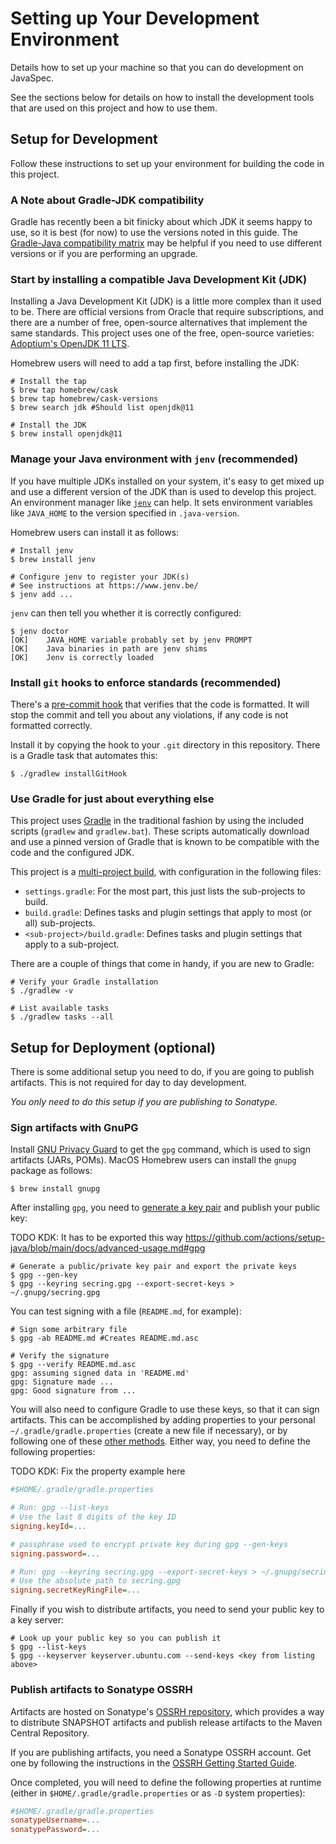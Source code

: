 # Setting up Your Development Environment

Details how to set up your machine so that you can do development on JavaSpec.

See the sections below for details on how to install the development tools that
are used on this project and how to use them.


## Setup for Development

Follow these instructions to set up your environment for building the code in
this project.


### A Note about Gradle-JDK compatibility

Gradle has recently been a bit finicky about which JDK it seems happy to use, so
it is best (for now) to use the versions noted in this guide.  The [Gradle-Java
compatibility matrix][gradle-compatibility] may be helpful if you need to use
different versions or if you are performing an upgrade.

[gradle-compatibility]: https://docs.gradle.org/current/userguide/compatibility.html


### Start by installing a compatible Java Development Kit (JDK)

Installing a Java Development Kit (JDK) is a little more complex than it used to
be.  There are official versions from Oracle that require subscriptions, and
there are a number of free, open-source alternatives that implement the same
standards.  This project uses one of the free, open-source varieties:
[Adoptium's OpenJDK 11 LTS][adoptium-releases].

Homebrew users will need to add a tap first, before installing the JDK:

```shell
# Install the tap
$ brew tap homebrew/cask
$ brew tap homebrew/cask-versions
$ brew search jdk #Should list openjdk@11

# Install the JDK
$ brew install openjdk@11
```

[adoptium-releases]: https://adoptium.net/temurin/releases


### Manage your Java environment with `jenv` (recommended)

If you have multiple JDKs installed on your system, it's easy to get mixed up
and use a different version of the JDK than is used to develop this project.  An
environment manager like [`jenv`][jenv] can help.  It sets environment variables
like `JAVA_HOME` to the version specified in `.java-version`.

Homebrew users can install it as follows:

```shell
# Install jenv
$ brew install jenv

# Configure jenv to register your JDK(s)
# See instructions at https://www.jenv.be/
$ jenv add ...
```

`jenv` can then tell you whether it is correctly configured:

```shell
$ jenv doctor
[OK]    JAVA_HOME variable probably set by jenv PROMPT
[OK]    Java binaries in path are jenv shims
[OK]    Jenv is correctly loaded
```

[jenv]: https://www.jenv.be/


### Install `git` hooks to enforce standards (recommended)

There's a [pre-commit hook][git-custom-hooks] that verifies that the code is
formatted.  It will stop the commit and tell you about any violations, if any
code is not formatted correctly.

Install it by copying the hook to your `.git` directory in this repository.
There is a Gradle task that automates this:

```shell
$ ./gradlew installGitHook
```

[git-custom-hooks]: https://git-scm.com/book/en/v2/Customizing-Git-Git-Hooks


### Use Gradle for just about everything else

This project uses [Gradle][gradle-what-is-gradle] in the traditional fashion by
using the included scripts (`gradlew` and `gradlew.bat`).  These scripts
automatically download and use a pinned version of Gradle that is known to be
compatible with the code and the configured JDK.

This project is a [multi-project build][gradle-multi-project], with
configuration in the following files:

* `settings.gradle`: For the most part, this just lists the sub-projects to
  build.
* `build.gradle`: Defines tasks and plugin settings that apply to most (or all)
  sub-projects.
* `<sub-project>/build.gradle`: Defines tasks and plugin settings that apply to
  a sub-project.

There are a couple of things that come in handy, if you are new to Gradle:

```shell
# Verify your Gradle installation
$ ./gradlew -v

# List available tasks
$ ./gradlew tasks --all
```

[gradle-multi-project]: https://docs.gradle.org/current/samples/sample_building_java_applications_multi_project.html
[gradle-what-is-gradle]: https://docs.gradle.org/current/userguide/what_is_gradle.html


## Setup for Deployment (optional)

There is some additional setup you need to do, if you are going to publish
artifacts.  This is not required for day to day development.

_You only need to do this setup if you are publishing to Sonatype._


### Sign artifacts with GnuPG

Install [GNU Privacy Guard][gnupg] to get the `gpg` command, which is used to
sign artifacts (JARs, POMs).  MacOS Homebrew users can install the `gnupg`
package as follows:

```shell
$ brew install gnupg
```

After installing `gpg`, you need to
[generate a key pair][sonatype-gpg-generate-keys] and publish your public key:

TODO KDK: It has to be exported this way https://github.com/actions/setup-java/blob/main/docs/advanced-usage.md#gpg

```shell
# Generate a public/private key pair and export the private keys
$ gpg --gen-key
$ gpg --keyring secring.gpg --export-secret-keys > ~/.gnupg/secring.gpg
```

You can test signing with a file (`README.md`, for example):

```shell
# Sign some arbitrary file
$ gpg -ab README.md #Creates README.md.asc

# Verify the signature
$ gpg --verify README.md.asc
gpg: assuming signed data in 'README.md'
gpg: Signature made ...
gpg: Good signature from ...
```

You will also need to configure Gradle to use these keys, so that it can sign
artifacts.  This can be accomplished by adding properties to your personal
`~/.gradle/gradle.properties` (create a new file if necessary), or by following
one of these [other methods][gradle-signing-credentials].  Either way, you need
to define the following properties:

TODO KDK: Fix the property example here

```ini
#$HOME/.gradle/gradle.properties

# Run: gpg --list-keys
# Use the last 8 digits of the key ID
signing.keyId=...

# passphrase used to encrypt private key during gpg --gen-keys
signing.password=...

# Run: gpg --keyring secring.gpg --export-secret-keys > ~/.gnupg/secring.gpg
# Use the absolute path to secring.gpg
signing.secretKeyRingFile=...
```

Finally if you wish to distribute artifacts, you need to send your public key to
a key server:

```shell
# Look up your public key so you can publish it
$ gpg --list-keys
$ gpg --keyserver keyserver.ubuntu.com --send-keys <key from listing above>
```

[gnupg]: https://www.gnupg.org/
[gradle-signing-credentials]: https://docs.gradle.org/current/userguide/signing_plugin.html#sec:signatory_credentials
[sonatype-gpg-generate-keys]: https://central.sonatype.org/publish/requirements/gpg/#generating-a-key-pair


### Publish artifacts to Sonatype OSSRH

Artifacts are hosted on Sonatype's [OSSRH repository][sonatype-nexus], which
provides a way to distribute SNAPSHOT artifacts and publish release artifacts to
the Maven Central Repository.

If you are publishing artifacts, you need a Sonatype OSSRH account.  Get one by
following the instructions in the
[OSSRH Getting Started Guide][sonatype-publish-guide].

Once completed, you will need to define the following properties at runtime
(either in `$HOME/.gradle/gradle.properties` or as `-D` system properties):

```ini
#$HOME/.gradle/gradle.properties
sonatypeUsername=...
sonatypePassword=...
```

[sonatype-nexus]: https://oss.sonatype.org/
[sonatype-publish-guide]: https://central.sonatype.org/publish/publish-guide/
